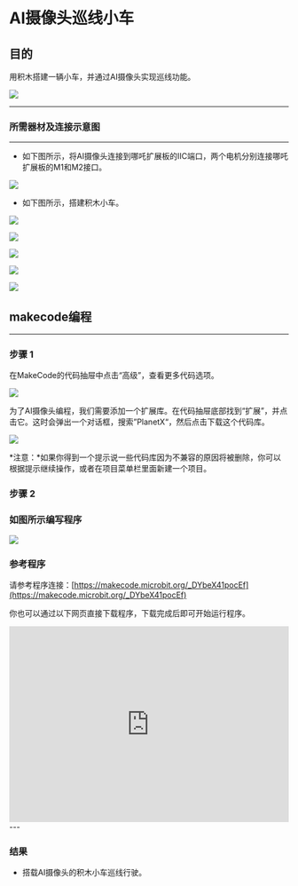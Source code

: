 # AI摄像头巡线小车

## 目的
用积木搭建一辆小车，并通过AI摄像头实现巡线功能。

![](./images/05035_01.png)



---

### 所需器材及连接示意图
---

- 如下图所示，将AI摄像头连接到哪吒扩展板的IIC端口，两个电机分别连接哪吒扩展板的M1和M2接口。


![](./images/05035_07_07.png)

- 如下图所示，搭建积木小车。

![](./images/05035_07_01.png)

![](./images/05035_07_02.png)

![](./images/05035_07_03.png)

![](./images/05035_07_04.png)

![](./images/05035_07_05.png)







## makecode编程
---

### 步骤 1
在MakeCode的代码抽屉中点击“高级”，查看更多代码选项。

![](./images/05001_04.png)

为了AI摄像头编程，我们需要添加一个扩展库。在代码抽屉底部找到“扩展”，并点击它。这时会弹出一个对话框，搜索”PlanetX“，然后点击下载这个代码库。

![](./images/05001_05.png)

*注意：*如果你得到一个提示说一些代码库因为不兼容的原因将被删除，你可以根据提示继续操作，或者在项目菜单栏里面新建一个项目。
### 步骤 2



### 如图所示编写程序

![](./images/05035_07_06.png)


### 参考程序
请参考程序连接：[https://makecode.microbit.org/_DYbeX41pocEf](https://makecode.microbit.org/_DYbeX41pocEf)

你也可以通过以下网页直接下载程序，下载完成后即可开始运行程序。

<div style="position:relative;height:0;padding-bottom:70%;overflow:hidden;"><iframe style="position:absolute;top:0;left:0;width:100%;height:100%;" src="https://makecode.microbit.org/#pub:_DYbeX41pocEf" frameborder="0" sandbox="allow-popups allow-forms allow-scripts allow-same-origin"></iframe></div>  
---

### 结果
- 搭载AI摄像头的积木小车巡线行驶。

